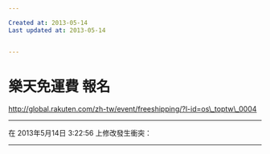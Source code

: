 ```yaml
---

Created at: 2013-05-14
Last updated at: 2013-05-14


---
```


# 樂天免運費 報名


http://global.rakuten.com/zh-tw/event/freeshipping/?l-id=os\_toptw\_0004

* * *

在 2013年5月14日 3:22:56 上修改發生衝突：

* * *


